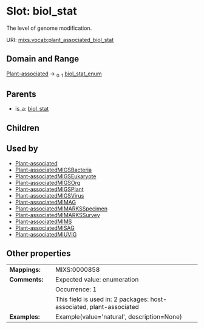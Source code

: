
# Slot: biol_stat


The level of genome modification.

URI: [mixs.vocab:plant_associated_biol_stat](https://w3id.org/mixs/vocab/plant_associated_biol_stat)


## Domain and Range

[Plant-associated](Plant-associated.md) &#8594;  <sub>0..1</sub> [biol_stat_enum](biol_stat_enum.md)

## Parents

 *  is_a: [biol_stat](biol_stat.md)

## Children


## Used by

 * [Plant-associated](Plant-associated.md)
 * [Plant-associatedMIGSBacteria](Plant-associatedMIGSBacteria.md)
 * [Plant-associatedMIGSEukaryote](Plant-associatedMIGSEukaryote.md)
 * [Plant-associatedMIGSOrg](Plant-associatedMIGSOrg.md)
 * [Plant-associatedMIGSPlant](Plant-associatedMIGSPlant.md)
 * [Plant-associatedMIGSVirus](Plant-associatedMIGSVirus.md)
 * [Plant-associatedMIMAG](Plant-associatedMIMAG.md)
 * [Plant-associatedMIMARKSSpecimen](Plant-associatedMIMARKSSpecimen.md)
 * [Plant-associatedMIMARKSSurvey](Plant-associatedMIMARKSSurvey.md)
 * [Plant-associatedMIMS](Plant-associatedMIMS.md)
 * [Plant-associatedMISAG](Plant-associatedMISAG.md)
 * [Plant-associatedMIUVIG](Plant-associatedMIUVIG.md)

## Other properties

|  |  |  |
| --- | --- | --- |
| **Mappings:** | | MIXS:0000858 |
| **Comments:** | | Expected value: enumeration |
|  | | Occurrence: 1 |
|  | | This field is used in: 2 packages: host-associated, plant-associated |
| **Examples:** | | Example(value='natural', description=None) |

